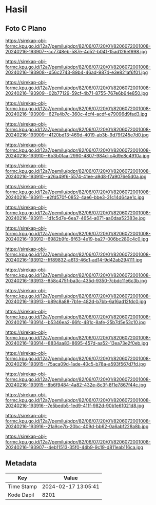 # Hasil

## Foto C Plano

https://sirekap-obj-formc.kpu.go.id/12a7/pemilu/pdpr/82/06/07/20/01/8206072001008-20240216-193907--cc7748eb-587e-4d52-b041-15ad126ef998.jpg

https://sirekap-obj-formc.kpu.go.id/12a7/pemilu/pdpr/82/06/07/20/01/8206072001008-20240216-193908--d56c2743-89b4-46ad-9874-e3e821af6f01.jpg

https://sirekap-obj-formc.kpu.go.id/12a7/pemilu/pdpr/82/06/07/20/01/8206072001008-20240216-193909--02b77129-59cf-4b71-8755-767e6b64e850.jpg

https://sirekap-obj-formc.kpu.go.id/12a7/pemilu/pdpr/82/06/07/20/01/8206072001008-20240216-193909--627e4b7c-360c-4cf4-acdf-e79096d9fad3.jpg

https://sirekap-obj-formc.kpu.go.id/12a7/pemilu/pdpr/82/06/07/20/01/8206072001008-20240216-193909--4120bd13-469d-4019-ab3b-9d79f245e7d0.jpg

https://sirekap-obj-formc.kpu.go.id/12a7/pemilu/pdpr/82/06/07/20/01/8206072001008-20240216-193910--6b3b0faa-2990-4807-984d-c4d9e8c4910a.jpg

https://sirekap-obj-formc.kpu.go.id/12a7/pemilu/pdpr/82/06/07/20/01/8206072001008-20240216-193910--a26a49f6-5574-41ee-a9d8-f7a9076e5d0a.jpg

https://sirekap-obj-formc.kpu.go.id/12a7/pemilu/pdpr/82/06/07/20/01/8206072001008-20240216-193911--e2fd570f-0852-4ae6-bbe3-31c14d64ae1c.jpg

https://sirekap-obj-formc.kpu.go.id/12a7/pemilu/pdpr/82/06/07/20/01/8206072001008-20240216-193911--1d1c5d7e-6ea7-4654-a071-aa0daa52383e.jpg

https://sirekap-obj-formc.kpu.go.id/12a7/pemilu/pdpr/82/06/07/20/01/8206072001008-20240216-193912--6982b9fd-6f63-4e19-ba27-006bc280c4c0.jpg

https://sirekap-obj-formc.kpu.go.id/12a7/pemilu/pdpr/82/06/07/20/01/8206072001008-20240216-193912--fff89832-a613-46c1-ad14-9d42ab294111.jpg

https://sirekap-obj-formc.kpu.go.id/12a7/pemilu/pdpr/82/06/07/20/01/8206072001008-20240216-193913--858c475f-ba3c-435d-9350-7cbdc11e6c3b.jpg

https://sirekap-obj-formc.kpu.go.id/12a7/pemilu/pdpr/82/06/07/20/01/8206072001008-20240216-193913--b89c8a88-7b1e-482d-b7bb-6a16ad12fdc0.jpg

https://sirekap-obj-formc.kpu.go.id/12a7/pemilu/pdpr/82/06/07/20/01/8206072001008-20240216-193914--b5346ea2-66fc-481c-8afe-25b7d5e53c10.jpg

https://sirekap-obj-formc.kpu.go.id/12a7/pemilu/pdpr/82/06/07/20/01/8206072001008-20240216-193914--8834aa83-8695-457d-aa52-13ea73e2f0eb.jpg

https://sirekap-obj-formc.kpu.go.id/12a7/pemilu/pdpr/82/06/07/20/01/8206072001008-20240216-193915--75aca09d-1ade-40c5-b78a-a593f567d7fd.jpg

https://sirekap-obj-formc.kpu.go.id/12a7/pemilu/pdpr/82/06/07/20/01/8206072001008-20240216-193915--8b6f9484-4a82-432e-8c3f-8f1e7867f44c.jpg

https://sirekap-obj-formc.kpu.go.id/12a7/pemilu/pdpr/82/06/07/20/01/8206072001008-20240216-193916--7e5bedb5-1ed9-411f-982d-90b1e61021d8.jpg

https://sirekap-obj-formc.kpu.go.id/12a7/pemilu/pdpr/82/06/07/20/01/8206072001008-20240216-193916--21a9ce7b-20bc-409d-bb62-0a6abf228a8b.jpg

https://sirekap-obj-formc.kpu.go.id/12a7/pemilu/pdpr/82/06/07/20/01/8206072001008-20240216-193907--4eb11513-35f0-44b9-9c19-d811eab116ca.jpg


## Metadata

| Key        | Value               |
| ---------- | ------------------- |
| Time Stamp | 2024-02-17 13:05:41 |
| Kode Dapil | 8201                |



